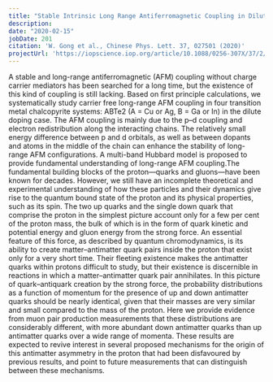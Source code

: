 ```yaml
---
title: "Stable Intrinsic Long Range Antiferromagnetic Coupling in Dilutely V Doped Chalcopyrite"
description: 
date: "2020-02-15"
jobDate: 201
citation: 'W. Gong et al., Chinese Phys. Lett. 37, 027501 (2020)'
projectUrl: 'https://iopscience.iop.org/article/10.1088/0256-307X/37/2/027501'
---
```

A stable and long-range antiferromagnetic (AFM) coupling without charge carrier mediators has been searched for a long time, but the existence of this kind of coupling is still lacking. Based on first principle calculations, we systematically study carrier free long-range AFM coupling in four transition metal chalcopyrite systems: ABTe2 (A = Cu or Ag, B = Ga or In) in the dilute doping case. The AFM coupling is mainly due to the p–d coupling and electron redistribution along the interacting chains. The relatively small energy difference between p and d orbitals, as well as between dopants and atoms in the middle of the chain can enhance the stability of long-range AFM configurations. A multi-band Hubbard model is proposed to provide fundamental understanding of long-range AFM coupling.The fundamental building blocks of the proton—quarks and gluons—have been known for decades. However, we still have an incomplete theoretical and experimental understanding of how these particles and their dynamics give rise to the quantum bound state of the proton and its physical properties, such as its spin. The two up quarks and the single down quark that comprise the proton in the simplest picture account only for a few per cent of the proton mass, the bulk of which is in the form of quark kinetic and potential energy and gluon energy from the strong force. An essential feature of this force, as described by quantum chromodynamics, is its ability to create matter–antimatter quark pairs inside the proton that exist only for a very short time. Their fleeting existence makes the antimatter quarks within protons difficult to study, but their existence is discernible in reactions in which a matter–antimatter quark pair annihilates. In this picture of quark–antiquark creation by the strong force, the probability distributions as a function of momentum for the presence of up and down antimatter quarks should be nearly identical, given that their masses are very similar and small compared to the mass of the proton. Here we provide evidence from muon pair production measurements that these distributions are considerably different, with more abundant down antimatter quarks than up antimatter quarks over a wide range of momenta. These results are expected to revive interest in several proposed mechanisms for the origin of this antimatter asymmetry in the proton that had been disfavoured by previous results, and point to future measurements that can distinguish between these mechanisms.
